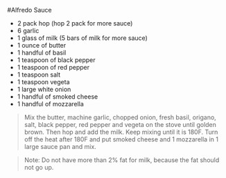 #Alfredo Sauce

- 2 pack hop (hop 2 pack for more sauce)
- 6 garlic
- 1 glass of milk (5 bars of milk for more sauce)
- 1 ounce of butter
- 1 handful of basil
- 1 teaspoon of black pepper
- 1 teaspoon of red pepper
- 1 teaspoon salt
- 1 teaspoon vegeta
- 1 large white onion
- 1 handful of smoked cheese
- 1 handful of mozzarella

>Mix the butter, machine garlic, chopped onion, fresh basil, origano, salt, black pepper, red pepper and vegeta on the stove until golden brown.
Then hop and add the milk. Keep mixing until it is 180F.
Turn off the heat after 180F and put smoked cheese and 1 mozzarella in 1 large sauce pan and mix.

>Note: Do not have more than 2% fat for milk, because the fat should not go up.
